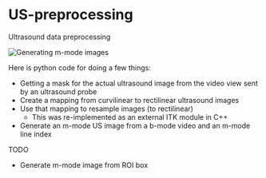 # US-preprocessing

Ultrasound data preprocessing

![Generating m-mode images](generated_gifs/mmode_generation.gif) 

Here is python code for doing a few things:
- Getting a mask for the actual ultrasound image from the video view sent by an ultrasound probe
- Create a mapping from curvilinear to rectilinear ultrasound images
- Use that mapping to resample images (to rectilinear)
  - This was re-implemented as an external ITK module in C++
- Generate an m-mode US image from a b-mode video and an m-mode line index

TODO
- Generate m-mode image from ROI box
